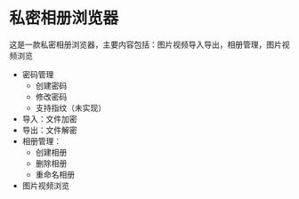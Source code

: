 # 私密相册浏览器

这是一款私密相册浏览器，主要内容包括：图片视频导入导出，相册管理，图片视频浏览

- 密码管理
  - 创建密码
  - 修改密码
  - 支持指纹（未实现）
- 导入：文件加密
- 导出：文件解密
- 相册管理：
  - 创建相册
  - 删除相册
  - 重命名相册
- 图片视频浏览